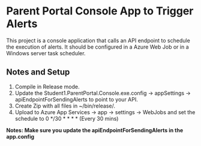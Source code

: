 ﻿Parent Portal Console App to Trigger Alerts
============

This project is a console application that calls an API endpoint to schedule the execution of alerts. It should be configured in a Azure Web Job or in a Windows server task scheduler.

Notes and Setup
------------
1. Compile in Release mode.
2. Update the Student1.ParentPortal.Console.exe.config -> appSettings -> apiEndpointForSendingAlerts to point to your API.
3. Create Zip with all files in ~/bin/release/*.*
4. Upload to Azure App Services -> app -> settings -> WebJobs and set the schedule to 0 */30 * * * * (Every 30 mins)

**Notes: Make sure you update the apiEndpointForSendingAlerts in the app.config**